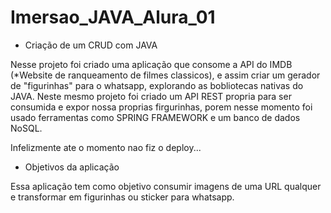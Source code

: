 # Imersao_JAVA_Alura_01

- Criação de um CRUD com JAVA

Nesse projeto foi criado uma aplicação que consome a API do IMDB (*Website de ranqueamento de filmes classicos), e assim criar um gerador de "figurinhas" para o whatsapp,
explorando as bobliotecas nativas do JAVA.
Neste mesmo projeto foi criado um API REST propria para ser consumida e expor nossa proprias firgurinhas, porem nesse momento foi usado ferramentas como SPRING FRAMEWORK 
e um banco de dados NoSQL.

Infelizmente ate o momento nao fiz o deploy...

- Objetivos da aplicação

Essa aplicação tem como objetivo consumir imagens de uma URL qualquer e transformar em figurinhas ou sticker para whatsapp.
